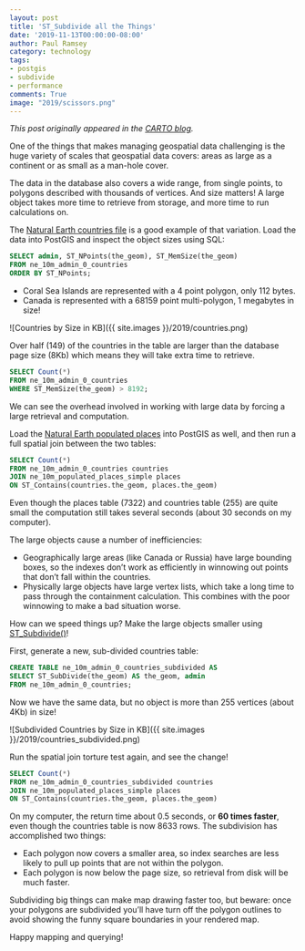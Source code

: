 ```yaml
---
layout: post
title: 'ST_Subdivide all the Things'
date: '2019-11-13T00:00:00-08:00'
author: Paul Ramsey
category: technology
tags:
- postgis
- subdivide
- performance
comments: True
image: "2019/scissors.png"
---
```


_This post originally appeared in the [CARTO blog](https://carto.com/blog/subdivide-all-things/)._

One of the things that makes managing geospatial data challenging is the huge variety of scales that geospatial data covers: areas as large as a continent or as small as a man-hole cover.

The data in the database also covers a wide range, from single points, to polygons described with thousands of vertices. And size matters! A large object takes more time to retrieve from storage, and more time to run calculations on.

The [Natural Earth countries file](http://www.naturalearthdata.com/http//www.naturalearthdata.com/download/10m/cultural/ne_10m_admin_0_countries.zip) is a good example of that variation. Load the data into PostGIS and inspect the object sizes using SQL:

```sql
SELECT admin, ST_NPoints(the_geom), ST_MemSize(the_geom) 
FROM ne_10m_admin_0_countries 
ORDER BY ST_NPoints;
```

* Coral Sea Islands are represented with a 4 point polygon, only 112 bytes.
* Canada is represented with a 68159 point multi-polygon, 1 megabytes in size!

![Countries by Size in KB]({{ site.images }}/2019/countries.png)

Over half (149) of the countries in the table are larger than the database page size (8Kb) which means they will take extra time to retrieve.

```sql
SELECT Count(*) 
FROM ne_10m_admin_0_countries 
WHERE ST_MemSize(the_geom) > 8192;
```

We can see the overhead involved in working with large data by forcing a large retrieval and computation.

Load the [Natural Earth populated places](http://www.naturalearthdata.com/http//www.naturalearthdata.com/download/10m/cultural/ne_10m_populated_places_simple.zip) into PostGIS as well, and then run a full spatial join between the two tables:

```sql
SELECT Count(*)
FROM ne_10m_admin_0_countries countries 
JOIN ne_10m_populated_places_simple places 
ON ST_Contains(countries.the_geom, places.the_geom)
```

Even though the places table (7322) and countries table (255) are quite small the computation still takes several seconds (about 30 seconds on my computer).

The large objects cause a number of inefficiencies:

* Geographically large areas (like Canada or Russia) have large bounding boxes, so the indexes don’t work as efficiently in winnowing out points that don’t fall within the countries.
* Physically large objects have large vertex lists, which take a long time to pass through the containment calculation. This combines with the poor winnowing to make a bad situation worse.

How can we speed things up? Make the large objects smaller using [ST_Subdivide()](http://postgis.net/docs/ST_Subdivide.html)!

First, generate a new, sub-divided countries table:

```sql
CREATE TABLE ne_10m_admin_0_countries_subdivided AS
SELECT ST_SubDivide(the_geom) AS the_geom, admin 
FROM ne_10m_admin_0_countries;
```

Now we have the same data, but no object is more than 255 vertices (about 4Kb) in size!

![Subdivided Countries by Size in KB]({{ site.images }}/2019/countries_subdivided.png)

Run the spatial join torture test again, and see the change!

```sql
SELECT Count(*)
FROM ne_10m_admin_0_countries_subdivided countries 
JOIN ne_10m_populated_places_simple places 
ON ST_Contains(countries.the_geom, places.the_geom)
```

On my computer, the return time about 0.5 seconds, or **60 times faster**, even though the countries table is now 8633 rows. The subdivision has accomplished two things:

* Each polygon now covers a smaller area, so index searches are less likely to pull up points that are not within the polygon.
* Each polygon is now below the page size, so retrieval from disk will be much faster.

Subdividing big things can make map drawing faster too, but beware: once your polygons are subdivided you’ll have turn off the polygon outlines to avoid showing the funny square boundaries in your rendered map.

Happy mapping and querying!





